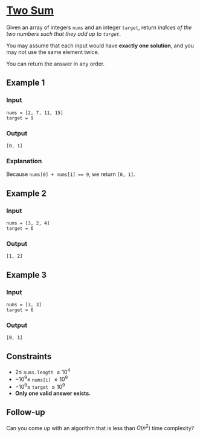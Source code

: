 # [Two Sum](https://leetcode.com/problems/two-sum)

Given an array of integers `nums` and an integer `target`, return _indices of the two numbers such that they add up to `target`_.

You may assume that each input would have **exactly one solution**, and you may not use the same element twice.

You can return the answer in any order.

## Example 1

### Input

	nums = [2, 7, 11, 15]
	target = 9

### Output

	[0, 1]

### Explanation

Because `nums[0] + nums[1] == 9`, we return `[0, 1]`.

## Example 2

### Input

	nums = [3, 2, 4]
	target = 6

### Output

	[1, 2]

## Example 3

### Input

	nums = [3, 3]
	target = 6

### Output

	[0, 1]

## Constraints

- $2 \le$ `nums.length` $\le 10^4$
- $-10^9 \le$ `nums[i]` $\le 10^9$
- $-10^9 \le$ `target` $\le 10^9$
- **Only one valid answer exists.**

## Follow-up

Can you come up with an algorithm that is less than $O(n^2)$ time complexity?
